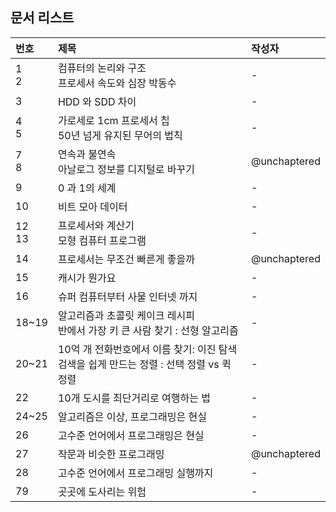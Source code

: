 ## 문서 리스트

| 번호 | 제목 | 작성자 |
| :--- | :--- | :---- |
| 1<br>2  | 컴퓨터의 논리와 구조 <br> 프로세서 속도와 심장 박동수 | - |
| 3 | HDD 와 SDD 차이 | - |
| 4<br>5 | 가로세로 1cm 프로세서 칩 <br> 50년 넘게 유지된 무어의 법칙 | - |
| 7 <br> 8| 연속과 불연속 <br> 아날로그 정보를 디지털로 바꾸기 | @unchaptered |
| 9 | 0 과 1의 세계 | - |
| 10 | 비트 모아 데이터 | - |
| 12<br>13 | 프로세서와 계산기 <br> 모형 컴퓨터 프로그램 | - |
| 14 | 프로세서는 무조건 빠른게 좋을까 | @unchaptered |
| 15 | 캐시가 뭔가요 | - |
| 16 | 슈퍼 컴퓨터부터 사물 인터넷 까지 | - |
| 18~19 | 알고리즘과 초콜릿 케이크 레시피 <br> 반에서 가장 키 큰 사람 찾기 : 선형 알고리즘 | - |
| 20~21 | 10억 개 전화번호에서 이름 찾기: 이진 탐색 <br> 검색을 쉽게 만드는 정렬 : 선택 정렬 vs 퀵 정렬| - |
| 22 | 10개 도시를 최단거리로 여행하는 법 | - |
| 24~25 | 알고리즘은 이상, 프로그래밍은 현실 | - |
| 26 | 고수준 언어에서 프로그래밍은 현실 | - |
| 27 | 작문과 비슷한 프로그래밍 | @unchaptered |
| 28 | 고수준 언어에서 프로그래밍 실행까지 | - |
| 79 | 곳곳에 도사리는 위험 | - |
